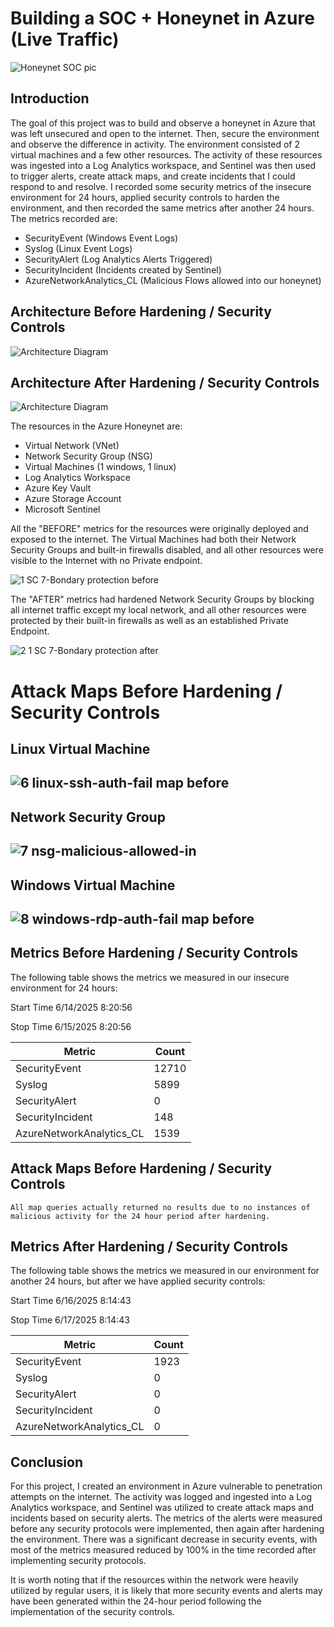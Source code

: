 # Building a SOC + Honeynet in Azure (Live Traffic)
![Honeynet   SOC pic](https://github.com/user-attachments/assets/bdd23f71-564d-4220-8e83-bf923a3b1323)


## Introduction

The goal of this project was to build and observe a honeynet in Azure that was left unsecured and open to the internet. Then, secure the environment and observe the difference in activity. The environment consisted of 2 virtual machines and a few other resources. The activity of these resources was ingested into a Log Analytics workspace, and  Sentinel was then used to trigger alerts, create attack maps, and create incidents that I could respond to and resolve.  I recorded some security metrics of the insecure environment for 24 hours, applied security controls to harden the environment, and then recorded the same metrics after another 24 hours.  The metrics recorded are: 
- SecurityEvent (Windows Event Logs)
- Syslog (Linux Event Logs)
- SecurityAlert (Log Analytics Alerts Triggered)
- SecurityIncident (Incidents created by Sentinel)
- AzureNetworkAnalytics_CL (Malicious Flows allowed into our honeynet)

## Architecture Before Hardening / Security Controls
![Architecture Diagram](https://i.imgur.com/aBDwnKb.jpg)

## Architecture After Hardening / Security Controls
![Architecture Diagram](https://i.imgur.com/YQNa9Pp.jpg)

The resources in the Azure Honeynet are:

- Virtual Network (VNet)
- Network Security Group (NSG)
- Virtual Machines (1 windows, 1 linux)
- Log Analytics Workspace
- Azure Key Vault
- Azure Storage Account
- Microsoft Sentinel

All the "BEFORE" metrics for the resources were originally deployed and exposed to the internet. The Virtual Machines had both their Network Security Groups and built-in firewalls disabled, and all other resources were visible to the Internet with no Private endpoint.

![1  SC 7-Bondary protection before](https://github.com/user-attachments/assets/f5d96fb7-2f6b-4374-a623-7993ddeaeb94)



The "AFTER" metrics had hardened Network Security Groups by blocking all internet traffic except my local network, and all other resources were protected by their built-in firewalls as well as an established Private Endpoint.

![2 1 SC 7-Bondary protection after](https://github.com/user-attachments/assets/f1bc77e7-e23f-47ce-9a57-30fe8536dcfb)


# Attack Maps Before Hardening / Security Controls
<h2>Linux Virtual Machine<h2/>
  
![6  linux-ssh-auth-fail map before](https://github.com/user-attachments/assets/457e5371-71b2-4b61-ae79-abcf9c24544f)<br>
<h2>Network Security Group<h2/>
  
![7  nsg-malicious-allowed-in](https://github.com/user-attachments/assets/6d1a69fd-bfdd-4e1d-b2a6-ad1237b18142)<br>

<h2>Windows Virtual Machine<h2/>
  
![8  windows-rdp-auth-fail map before](https://github.com/user-attachments/assets/fa8b5e69-d96f-4831-a597-6b8f023326cf)<br>

## Metrics Before Hardening / Security Controls

<p>The following table shows the metrics we measured in our insecure environment for 24 hours:<p/>
  
Start Time 6/14/2025 8:20:56
  
Stop Time 6/15/2025 8:20:56

| Metric                   | Count
| ------------------------ | -----
| SecurityEvent            | 12710
| Syslog                   | 5899
| SecurityAlert            | 0
| SecurityIncident         | 148
| AzureNetworkAnalytics_CL | 1539

## Attack Maps Before Hardening / Security Controls

```All map queries actually returned no results due to no instances of malicious activity for the 24 hour period after hardening.```

## Metrics After Hardening / Security Controls

<p>The following table shows the metrics we measured in our environment for another 24 hours, but after we have applied security controls:<p/>
  
Start Time 6/16/2025 8:14:43

Stop Time	6/17/2025 8:14:43

| Metric                   | Count
| ------------------------ | -----
| SecurityEvent            | 1923
| Syslog                   | 0
| SecurityAlert            | 0
| SecurityIncident         | 0
| AzureNetworkAnalytics_CL | 0

## Conclusion

For this project, I created an environment in Azure vulnerable to penetration attempts on the internet. The activity was logged and ingested into a Log Analytics workspace, and Sentinel was utilized to create attack maps and incidents based on security alerts. The metrics of the alerts were measured before any security protocols were implemented, then again after hardening the environment. There was a significant decrease in security events, with most of the metrics measured reduced by 100% in the time recorded after implementing security protocols.

It is worth noting that if the resources within the network were heavily utilized by regular users, it is likely that more security events and alerts may have been generated within the 24-hour period following the implementation of the security controls.
